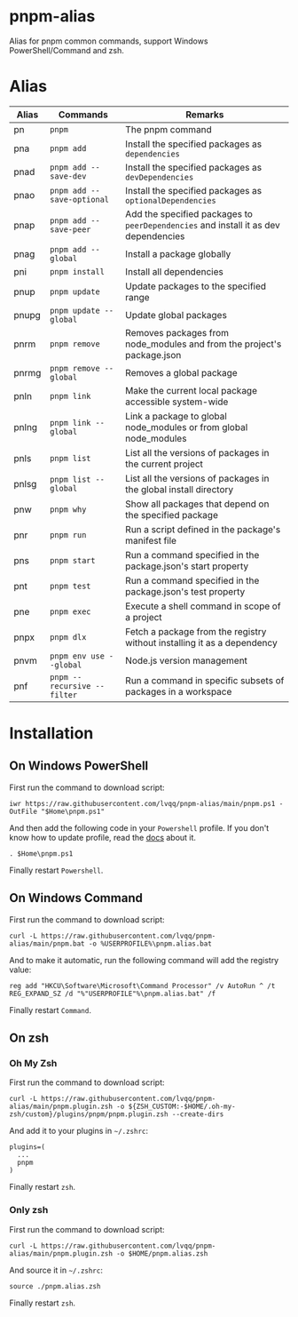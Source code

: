 # pnpm-alias
Alias for pnpm common commands, support Windows PowerShell/Command and zsh.

# Alias
| Alias              | Commands                    | Remarks                                                                             |
| ------------------ | --------------------------- | ----------------------------------------------------------------------------------- |
| pn                 | `pnpm`                      | The pnpm command                                                                    |
| pna                | `pnpm add`                  | Install the specified packages as `dependencies`                                    |
| pnad               | `pnpm add --save-dev`       | Install the specified packages as `devDependencies`                                 |
| pnao               | `pnpm add --save-optional`  | Install the specified packages as `optionalDependencies`                            |
| pnap               | `pnpm add --save-peer`      | Add the specified packages to `peerDependencies` and install it as dev dependencies |
| pnag               | `pnpm add --global   `      | Install a package globally                                                          |
| pni                | `pnpm install`              | Install all dependencies                                                            |
| pnup               | `pnpm update`               | Update packages to the specified range                                              |
| pnupg              | `pnpm update --global`      | Update global packages                                                              |
| pnrm               | `pnpm remove`               | Removes packages from node_modules and from the project's package.json              |
| pnrmg              | `pnpm remove --global`      | Removes a global package                                                            |
| pnln               | `pnpm link`                 | Make the current local package accessible system-wide                               |
| pnlng              | `pnpm link --global`        | Link a package to global node_modules or from global node_modules                   |
| pnls               | `pnpm list`                 | List all the versions of packages in the current project                            |
| pnlsg              | `pnpm list --global`        | List all the versions of packages in the global install directory                   |
| pnw                | `pnpm why`                  | Show all packages that depend on the specified package                              |
| pnr                | `pnpm run`                  | Run a script defined in the package's manifest file                                 |
| pns                | `pnpm start`                | Run a command specified in the package.json's start property                        |
| pnt                | `pnpm test`                 | Run a command specified in the package.json's test property                         |
| pne                | `pnpm exec`                 | Execute a shell command in scope of a project                                       |
| pnpx               | `pnpm dlx`                  | Fetch a package from the registry without installing it as a dependency             |
| pnvm               | `pnpm env use --global`     | Node.js version management                                                          |
| pnf                | `pnpm --recursive --filter` | Run a command in specific subsets of packages in a workspace                        |

# Installation
## On Windows PowerShell
First run the command to download script:
```shell
iwr https://raw.githubusercontent.com/lvqq/pnpm-alias/main/pnpm.ps1 -OutFile "$Home\pnpm.ps1"
```

And then add the following code in your `Powershell` profile. If you don't know how to update profile, read the [docs](https://learn.microsoft.com/en-us/powershell/module/microsoft.powershell.core/about/about_profiles) about it.
```shell
. $Home\pnpm.ps1
```

Finally restart `Powershell`.

## On Windows Command
First run the command to download script:
```shell
curl -L https://raw.githubusercontent.com/lvqq/pnpm-alias/main/pnpm.bat -o %USERPROFILE%\pnpm.alias.bat
```

And to make it automatic, run the following command will add the registry value:
```shell
reg add "HKCU\Software\Microsoft\Command Processor" /v AutoRun ^ /t REG_EXPAND_SZ /d "%"USERPROFILE"%\pnpm.alias.bat" /f
```

Finally restart `Command`.

## On zsh
### Oh My Zsh
First run the command to download script:
```shell
curl -L https://raw.githubusercontent.com/lvqq/pnpm-alias/main/pnpm.plugin.zsh -o ${ZSH_CUSTOM:-$HOME/.oh-my-zsh/custom}/plugins/pnpm/pnpm.plugin.zsh --create-dirs
```

And add it to your plugins in `~/.zshrc`:
```
plugins=(
  ...
  pnpm
)
```

Finally restart `zsh`.

### Only zsh
First run the command to download script:
```shell
curl -L https://raw.githubusercontent.com/lvqq/pnpm-alias/main/pnpm.plugin.zsh -o $HOME/pnpm.alias.zsh
```

And source it in `~/.zshrc`:
```
source ./pnpm.alias.zsh
```

Finally restart `zsh`.
